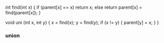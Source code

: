 int find(int x)
{
	if (parent[x] == x)
		return x;
	else
		return parent[x] = find(parent[x]);
}

void uni (int x, int y)
{
	x = find(x);
	y = find(y);
	if (x != y)
	{
		parent[y] = x;
	}
}

### union 
